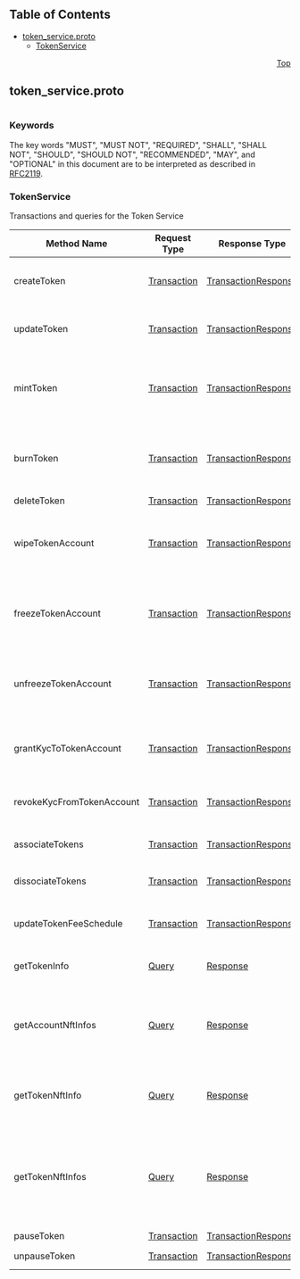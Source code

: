 ## Table of Contents

- [token_service.proto](#token_service-proto)
    - [TokenService](#proto-TokenService)
  



<a name="token_service-proto"></a>
<p align="right"><a href="#top">Top</a></p>

## token_service.proto
#

### Keywords
The key words "MUST", "MUST NOT", "REQUIRED", "SHALL", "SHALL NOT",
"SHOULD", "SHOULD NOT", "RECOMMENDED", "MAY", and "OPTIONAL" in this
document are to be interpreted as described in [RFC2119](https://www.ietf.org/rfc/rfc2119).

 <!-- end messages -->

 <!-- end enums -->

 <!-- end HasExtensions -->


<a name="proto-TokenService"></a>

### TokenService
Transactions and queries for the Token Service

| Method Name | Request Type | Response Type | Description |
| ----------- | ------------ | ------------- | ------------|
| createToken | [Transaction](#proto-Transaction) | [TransactionResponse](#proto-TransactionResponse) | Creates a new Token by submitting the transaction |
| updateToken | [Transaction](#proto-Transaction) | [TransactionResponse](#proto-TransactionResponse) | Updates the account by submitting the transaction |
| mintToken | [Transaction](#proto-Transaction) | [TransactionResponse](#proto-TransactionResponse) | Mints an amount of the token to the defined treasury account |
| burnToken | [Transaction](#proto-Transaction) | [TransactionResponse](#proto-TransactionResponse) | Burns an amount of the token from the defined treasury account |
| deleteToken | [Transaction](#proto-Transaction) | [TransactionResponse](#proto-TransactionResponse) | Deletes a Token |
| wipeTokenAccount | [Transaction](#proto-Transaction) | [TransactionResponse](#proto-TransactionResponse) | Wipes the provided amount of tokens from the specified Account ID |
| freezeTokenAccount | [Transaction](#proto-Transaction) | [TransactionResponse](#proto-TransactionResponse) | Freezes the transfer of tokens to or from the specified Account ID |
| unfreezeTokenAccount | [Transaction](#proto-Transaction) | [TransactionResponse](#proto-TransactionResponse) | Unfreezes the transfer of tokens to or from the specified Account ID |
| grantKycToTokenAccount | [Transaction](#proto-Transaction) | [TransactionResponse](#proto-TransactionResponse) | Flags the provided Account ID as having gone through KYC |
| revokeKycFromTokenAccount | [Transaction](#proto-Transaction) | [TransactionResponse](#proto-TransactionResponse) | Removes the KYC flag of the provided Account ID |
| associateTokens | [Transaction](#proto-Transaction) | [TransactionResponse](#proto-TransactionResponse) | Associates tokens to an account |
| dissociateTokens | [Transaction](#proto-Transaction) | [TransactionResponse](#proto-TransactionResponse) | Dissociates tokens from an account |
| updateTokenFeeSchedule | [Transaction](#proto-Transaction) | [TransactionResponse](#proto-TransactionResponse) | Updates the custom fee schedule on a token |
| getTokenInfo | [Query](#proto-Query) | [Response](#proto-Response) | Retrieves the metadata of a token |
| getAccountNftInfos | [Query](#proto-Query) | [Response](#proto-Response) | (DEPRECATED) Gets info on NFTs N through M on the list of NFTs associated with a given account |
| getTokenNftInfo | [Query](#proto-Query) | [Response](#proto-Response) | Retrieves the metadata of an NFT by TokenID and serial number |
| getTokenNftInfos | [Query](#proto-Query) | [Response](#proto-Response) | (DEPRECATED) Gets info on NFTs N through M on the list of NFTs associated with a given Token of type NON_FUNGIBLE |
| pauseToken | [Transaction](#proto-Transaction) | [TransactionResponse](#proto-TransactionResponse) | Pause the token |
| unpauseToken | [Transaction](#proto-Transaction) | [TransactionResponse](#proto-TransactionResponse) | Unpause the token |

 <!-- end services -->


